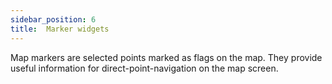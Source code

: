 ```yaml
---
sidebar_position: 6
title:  Marker widgets
---
```


Map markers are selected points marked as flags on the map. They provide useful information for direct-point-navigation on the map screen.